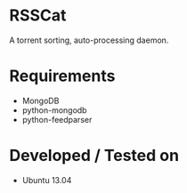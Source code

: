 RSSCat
======

A torrent sorting, auto-processing daemon.

Requirements
============

* MongoDB
* python-mongodb
* python-feedparser

Developed / Tested on
=====================

* Ubuntu 13.04
